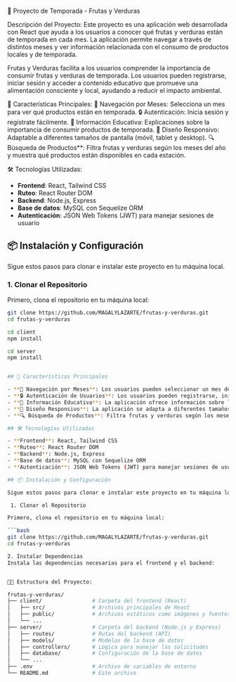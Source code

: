 🥦 Proyecto de Temporada - Frutas y Verduras

 Descripción del Proyecto:
Este proyecto es una aplicación web desarrollada con React que ayuda a los usuarios a conocer qué frutas y verduras están de temporada en cada mes. La aplicación permite navegar a través de distintos meses y ver información relacionada con el consumo de productos locales y de temporada.

Frutas y Verduras facilita a los usuarios comprender la importancia de consumir frutas y verduras de temporada. Los usuarios pueden registrarse, iniciar sesión y acceder a contenido educativo que promueve una alimentación consciente y local, ayudando a reducir el impacto ambiental.

🚀 Características Principales:
📅 Navegación por Meses: Selecciona un mes para ver qué productos están en temporada.
🔒 Autenticación: Inicia sesión y regístrate fácilmente.
🌱 Información Educativa: Explicaciones sobre la importancia de consumir productos de temporada.
🎨 Diseño Responsivo: Adaptable a diferentes tamaños de pantalla (móvil, tablet y desktop).
🔍 Búsqueda de Productos**: Filtra frutas y verduras según los meses del año y muestra qué productos están disponibles en cada estación.

 🛠️ Tecnologías Utilizadas:

- **Frontend**: React, Tailwind CSS
- **Ruteo**: React Router DOM
- **Backend**: Node.js, Express
- **Base de datos**: MySQL con Sequelize ORM
- **Autenticación**: JSON Web Tokens (JWT) para manejar sesiones de usuario

## 📦 Instalación y Configuración

Sigue estos pasos para clonar e instalar este proyecto en tu máquina local.

### 1. Clonar el Repositorio

Primero, clona el repositorio en tu máquina local:

```bash
git clone https://github.com/MAGALYLAZARTE/frutas-y-verduras.git
cd frutas-y-verduras

cd client
npm install

cd server
npm install


## 🚀 Características Principales

- **📅 Navegación por Meses**: Los usuarios pueden seleccionar un mes del año y conocer qué frutas y verduras están en temporada.
- **🔒 Autenticación de Usuarios**: Los usuarios pueden registrarse, iniciar sesión y acceder a contenido personalizado.
- **🌱 Información Educativa**: La aplicación ofrece información sobre la importancia de consumir productos locales y de temporada, ayudando a reducir el impacto ambiental.
- **🎨 Diseño Responsivo**: La aplicación se adapta a diferentes tamaños de pantalla, garantizando una experiencia de usuario óptima en dispositivos móviles, tabletas y escritorios.
- **🔍 Búsqueda de Productos**: Filtra frutas y verduras según los meses del año y muestra qué productos están disponibles en cada estación.

## 🛠️ Tecnologías Utilizadas

- **Frontend**: React, Tailwind CSS
- **Ruteo**: React Router DOM
- **Backend**: Node.js, Express
- **Base de datos**: MySQL con Sequelize ORM
- **Autenticación**: JSON Web Tokens (JWT) para manejar sesiones de usuario

## 📦 Instalación y Configuración

Sigue estos pasos para clonar e instalar este proyecto en tu máquina local.

 1. Clonar el Repositorio

Primero, clona el repositorio en tu máquina local:

```bash
git clone https://github.com/MAGALYLAZARTE/frutas-y-verduras.git
cd frutas-y-verduras

2. Instalar Dependencias
Instala las dependencias necesarias para el frontend y el backend:


🧑‍💻 Estructura del Proyecto:

frutas-y-verduras/
├── client/                # Carpeta del frontend (React)
│   ├── src/               # Archivos principales de React
│   ├── public/            # Archivos estáticos como imágenes y fuentes
│   └── ...
├── server/                # Carpeta del backend (Node.js y Express)
│   ├── routes/            # Rutas del backend (API)
│   ├── models/            # Modelos de la base de datos
│   ├── controllers/       # Lógica para manejar las solicitudes
│   ├── database/          # Configuración de la base de datos
│   └── ...
├── .env                   # Archivo de variables de entorno
└── README.md              # Este archivo
